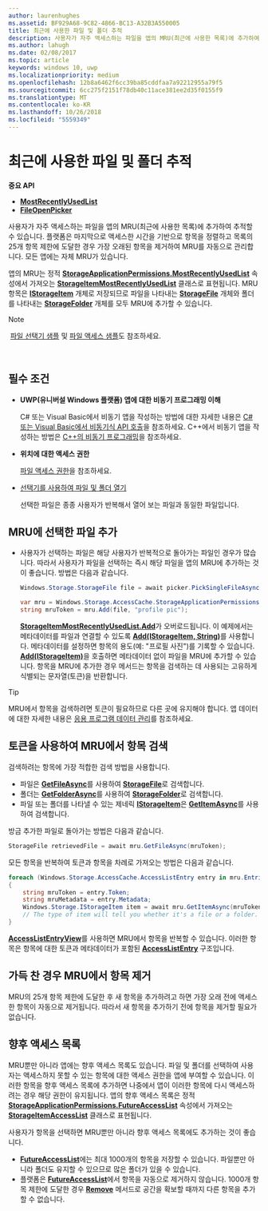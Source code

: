 ```yaml
---
author: laurenhughes
ms.assetid: BF929A68-9C82-4866-BC13-A32B3A550005
title: 최근에 사용한 파일 및 폴더 추적
description: 사용자가 자주 액세스하는 파일을 앱의 MRU(최근에 사용한 목록)에 추가하여 추적할 수 있습니다.
ms.author: lahugh
ms.date: 02/08/2017
ms.topic: article
keywords: windows 10, uwp
ms.localizationpriority: medium
ms.openlocfilehash: 12b8a6462f6cc39ba85cddfaa7a92212955a79f5
ms.sourcegitcommit: 6cc275f2151f78db40c11ace381ee2d35f0155f9
ms.translationtype: MT
ms.contentlocale: ko-KR
ms.lasthandoff: 10/26/2018
ms.locfileid: "5559349"
---
```

# <a name="track-recently-used-files-and-folders"></a>최근에 사용한 파일 및 폴더 추적

**중요 API**

- [**MostRecentlyUsedList**](https://msdn.microsoft.com/library/windows/apps/br207458)
- [**FileOpenPicker**](https://msdn.microsoft.com/library/windows/apps/hh738369)

사용자가 자주 액세스하는 파일을 앱의 MRU(최근에 사용한 목록)에 추가하여 추적할 수 있습니다. 플랫폼은 마지막으로 액세스한 시간을 기반으로 항목을 정렬하고 목록의 25개 항목 제한에 도달한 경우 가장 오래된 항목을 제거하여 MRU를 자동으로 관리합니다. 모든 앱에는 자체 MRU가 있습니다.

앱의 MRU는 정적 [**StorageApplicationPermissions.MostRecentlyUsedList**](https://msdn.microsoft.com/library/windows/apps/br207458) 속성에서 가져오는 [**StorageItemMostRecentlyUsedList**](https://msdn.microsoft.com/library/windows/apps/br207475) 클래스로 표현됩니다. MRU 항목은 [**IStorageItem**](https://msdn.microsoft.com/library/windows/apps/br227129) 개체로 저장되므로 파일을 나타내는 [**StorageFile**](https://msdn.microsoft.com/library/windows/apps/br227171) 개체와 폴더를 나타내는 [**StorageFolder**](https://msdn.microsoft.com/library/windows/apps/br227230) 개체를 모두 MRU에 추가할 수 있습니다.

> [!NOTE]
> [파일 선택기 샘플](http://go.microsoft.com/fwlink/p/?linkid=619994) 및 [파일 액세스 샘플](http://go.microsoft.com/fwlink/p/?linkid=619995)도 참조하세요.

 

## <a name="prerequisites"></a>필수 조건

-   **UWP(유니버설 Windows 플랫폼) 앱에 대한 비동기 프로그래밍 이해**

    C# 또는 Visual Basic에서 비동기 앱을 작성하는 방법에 대한 자세한 내용은 [C# 또는 Visual Basic에서 비동기식 API 호출](https://msdn.microsoft.com/library/windows/apps/mt187337)을 참조하세요. C++에서 비동기 앱을 작성하는 방법은 [C++의 비동기 프로그래밍](https://msdn.microsoft.com/library/windows/apps/mt187334)을 참조하세요.

-   **위치에 대한 액세스 권한**

    [파일 액세스 권한](file-access-permissions.md)을 참조하세요.

-   [선택기를 사용하여 파일 및 폴더 열기](quickstart-using-file-and-folder-pickers.md)

    선택한 파일은 종종 사용자가 반복해서 열어 보는 파일과 동일한 파일입니다.

 ## <a name="add-a-picked-file-to-the-mru"></a>MRU에 선택한 파일 추가

-   사용자가 선택하는 파일은 해당 사용자가 반복적으로 돌아가는 파일인 경우가 많습니다. 따라서 사용자가 파일을 선택하는 즉시 해당 파일을 앱의 MRU에 추가하는 것이 좋습니다. 방법은 다음과 같습니다.

    ```cs
    Windows.Storage.StorageFile file = await picker.PickSingleFileAsync();

    var mru = Windows.Storage.AccessCache.StorageApplicationPermissions.MostRecentlyUsedList;
    string mruToken = mru.Add(file, "profile pic");
    ```

    [**StorageItemMostRecentlyUsedList.Add**](https://msdn.microsoft.com/library/windows/apps/br207476)가 오버로드됩니다. 이 예제에서는 메타데이터를 파일과 연결할 수 있도록 [**Add(IStorageItem, String)**](https://msdn.microsoft.com/library/windows/apps/br207481)를 사용합니다. 메타데이터를 설정하면 항목의 용도(예: "프로필 사진")를 기록할 수 있습니다. [**Add(IStorageItem)**](https://msdn.microsoft.com/library/windows/apps/br207480)을 호출하면 메타데이터 없이 파일을 MRU에 추가할 수 있습니다. 항목을 MRU에 추가한 경우 메서드는 항목을 검색하는 데 사용되는 고유하게 식별되는 문자열(토큰)을 반환합니다.

> [!TIP]
> MRU에서 항목을 검색하려면 토큰이 필요하므로 다른 곳에 유지해야 합니다. 앱 데이터에 대한 자세한 내용은 [응용 프로그램 데이터 관리](https://msdn.microsoft.com/library/windows/apps/hh465109)를 참조하세요.

## <a name="use-a-token-to-retrieve-an-item-from-the-mru"></a>토큰을 사용하여 MRU에서 항목 검색

검색하려는 항목에 가장 적합한 검색 방법을 사용합니다.

-   파일은 [**GetFileAsync**](https://msdn.microsoft.com/library/windows/apps/br207486)를 사용하여 [**StorageFile**](https://msdn.microsoft.com/library/windows/apps/br227171)로 검색합니다.
-   폴더는 [**GetFolderAsync**](https://msdn.microsoft.com/library/windows/apps/br207489)를 사용하여 [**StorageFolder**](https://msdn.microsoft.com/library/windows/apps/br227230)로 검색합니다.
-   파일 또는 폴더를 나타낼 수 있는 제네릭 [**IStorageItem**](https://msdn.microsoft.com/library/windows/apps/br227129)은 [**GetItemAsync**](https://msdn.microsoft.com/library/windows/apps/br207492)를 사용하여 검색합니다.

방금 추가한 파일로 돌아가는 방법은 다음과 같습니다.

```cs
StorageFile retrievedFile = await mru.GetFileAsync(mruToken);
```

모든 항목을 반복하여 토큰과 항목을 차례로 가져오는 방법은 다음과 같습니다.

```cs
foreach (Windows.Storage.AccessCache.AccessListEntry entry in mru.Entries)
{
    string mruToken = entry.Token;
    string mruMetadata = entry.Metadata;
    Windows.Storage.IStorageItem item = await mru.GetItemAsync(mruToken);
    // The type of item will tell you whether it's a file or a folder.
}
```

[**AccessListEntryView**](https://msdn.microsoft.com/library/windows/apps/br227349)를 사용하면 MRU에서 항목을 반복할 수 있습니다. 이러한 항목은 항목에 대한 토큰과 메타데이터가 포함된 [**AccessListEntry**](https://msdn.microsoft.com/library/windows/apps/br227348) 구조입니다.

## <a name="removing-items-from-the-mru-when-its-full"></a>가득 찬 경우 MRU에서 항목 제거

MRU의 25개 항목 제한에 도달한 후 새 항목을 추가하려고 하면 가장 오래 전에 액세스한 항목이 자동으로 제거됩니다. 따라서 새 항목을 추가하기 전에 항목을 제거할 필요가 없습니다.

## <a name="future-access-list"></a>향후 액세스 목록

MRU뿐만 아니라 앱에는 향후 액세스 목록도 있습니다. 파일 및 폴더를 선택하여 사용자는 액세스하지 못할 수 있는 항목에 대한 액세스 권한을 앱에 부여할 수 있습니다. 이러한 항목을 향후 액세스 목록에 추가하면 나중에서 앱이 이러한 항목에 다시 액세스하려는 경우 해당 권한이 유지됩니다. 앱의 향후 액세스 목록은 정적 [**StorageApplicationPermissions.FutureAccessList**](https://msdn.microsoft.com/library/windows/apps/br207457) 속성에서 가져오는 [**StorageItemAccessList**](https://msdn.microsoft.com/library/windows/apps/br207459) 클래스로 표현됩니다.

사용자가 항목을 선택하면 MRU뿐만 아니라 향후 액세스 목록에도 추가하는 것이 좋습니다.

-   [**FutureAccessList**](https://msdn.microsoft.com/library/windows/apps/br207457)에는 최대 1000개의 항목을 저장할 수 있습니다. 파일뿐만 아니라 폴더도 유지할 수 있으므로 많은 폴더가 있을 수 있습니다.
-   플랫폼은 [**FutureAccessList**](https://msdn.microsoft.com/library/windows/apps/br207457)에서 항목을 자동으로 제거하지 않습니다. 1000개 항목 제한에 도달한 경우 [**Remove**](https://msdn.microsoft.com/library/windows/apps/br207497) 메서드로 공간을 확보할 때까지 다른 항목을 추가할 수 없습니다.
